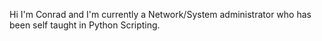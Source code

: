 Hi I'm Conrad and I'm currently a Network/System administrator who has been self taught in Python Scripting. 
